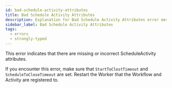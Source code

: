 ```yaml
---
id: bad-schedule-activity-attributes
title: Bad Schedule Activity Attributes
description: Explanation for Bad Schedule Activity Attributes error message, and how to fix it.
sidebar_label: Bad Schedule Activity Attributes
tags:
  - errors
  - strongly-typed
---
```


This error indicates that there are missing or incorrect ScheduleActivity attributes.

If you encounter this error, make sure that `StartToClostTimeout` and `ScheduleToCloseTimeout` are set.
Restart the Worker that the Workflow and Activity are registered to.
